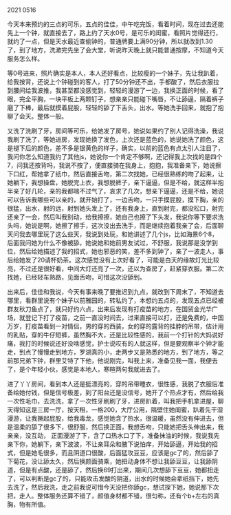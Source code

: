 2021 0516

今天本来预约的三点的可乐，五点的佳佳，中午吃完饭，看着时间，现在过去还能先上一个钟，就直接去了，路上约了天水0号，是可乐的闺蜜，看照片觉得还行，就约了一点，但是天水最近查偷钟的，普通牌要上满90分钟，所以就改到1.30了，到了地方，洗漱完先坐了会大堂，听说昨天晚上就只能普通按摩，不知道今天服务怎么样。

等0号进来，照片确实是本人，本人还好看点，比较瘦的一个妹子，先让我趴着，给我按背，还说上个钟碰到的客人，打了50分钟还不出，手都酸了，然后衣服拉到腰间给我波推，我甚至都没感觉到，轻轻的漫游了一边，我换正面的时候，看了眼，完全平胸，一块平板上两颗钉子，想亲亲只能碰下嘴唇，不让舔逼，隔着裤子磨了下棒，最后就摸着屁股，轻轻的舔了下舌头，出水。等她洗手回来，就抱了抱聊了会天。整体一般。

又洗了洗刷了牙，房间等可乐，给她发了房号，她说如果约了别人记得洗澡，我说我刷了洗了，等她进房，发现她换了发色，上次还是蓝色的，她说她洗了颜色，这是褪下后的颜色，差不多是银黄色的样子，确实，以前的蓝色有点太引人注目了，我问你怎么知道我约了其他js，她说你一个肯定不够啊，还记得我上次找的是四个7，问我还按背吗，我说不按了，便直接骑在我身上，抱抱，我准备亲下，她说擦下口红，帮她拿了纸巾，然后直接舌吻，第二次找她，已经很熟练的吻了起来，让她躺下，我想操盘，她脱完上衣，我想脱裤子，亲下逼逼，但是不给，就这样半抱半亲了好几轮，亲的我都喘不过气了，哀求了几次，想亲下逼逼，还是不给，她说可以告诉我哪些可以亲的，就开始打了，一边舌吻，一只手摸屁股，摸下胸，亲的很猛，出水，射的远，射到她头发上了，还有我身上，直到射完，都没松口，射完还亲了一会，然后叫我别动，给我擦擦，她自己也擦了下头发，我说你等下要求洗头吗，她说是啊，她擦了擦手，这次没出去洗手，而是继续抱着我亲了会，后面聊天问我去哪里玩了这么些天，我说到处玩，和她讲述了几个js，比如海景6个8，后面我问她为什么不像被舔，她说她和她前男友试过，不舒服，我说那是没学到位，然后给她描述了我的招式，她也邪恶的笑，差不多到钟了，亲了一波走人，事后给她发了20请杯奶茶。这次感觉没有上次好看了，可能是白天的缘故灯光比较亮，不过还是很好看，中间大灯还亮了一次，还以为查房了，赶紧穿衣服。第二次找她，已经轻车熟路，见面舌吻，可惜这次没舔到。

出来后，佳佳和我说，今天有事来晚了要推迟到九点，就改到下周末了，不知道去哪里，看群里说有个妹子以前雅园的，转私约了，本想约五点的，发现五点已经被群友秋刀鱼点了，就只好约六点，出来后发现有打疫苗的地方，在国贸金光华广场，就登记下打了疫苗，之前一直没时间去，过来直接可以打，还是免费的，中国万岁，打疫苗看到一对情侣，男的穿的西装，女的穿的露背的挂脖的吊带，估计用的乳贴，穿的牛仔短裤，虽然胸不大，还是比较性感的，我前一个打针的大妈说好痛，我打的时候说还好没啥感觉，护士说哎有的人就这样，但是要观察半个钟才能走，到点了慢慢走到地方，罗湖真的小，走两步又是熟悉的地方，到了地方，等之前那兄弟下钟，群里艾特了下他，他说刚完，叫我上来，准备见我一面，我便去了，是个年轻小伙，感觉是本地人，寒暄两句我就进去了。

进了丫丫房间，看到本人还是挺漂亮的，穿的吊带睡衣，很性感，我脱了衣服后准备给她付钱，但是信号极差，到了阳台还是没信号，她开了个热点才有，然后给我一次性毛巾，去洗洗，拿了一次性牙刷刷了牙，进房趴着，叫我把手机拿进屋，聊天得知这是三房一厅，按天租，一格200，大厅公用，隔壁住她闺蜜，趴着先干湿漫游，让我撅起屁股，给我毒龙，感觉她含了热水，很温暖，虽然没有伸进去，但是温柔的舔了很多下，很舒服，然后换正面，我想舌吻，只能她把舌头伸出来，我亲亲，没互动， 正面漫游了下，含了口热水口了下，准备抹油的时候，我说我先亲下你，她躺下，亲下波波，不让亲耳朵和腋下说怕痒，开始舔逼，开始我的招式，但是她毛很多，而且阴道口很酸，后面猛攻豆豆，应该是gc了的，然后舔了下菊花，没让舔太久，然后换颜面骑乘，她扭动身体不想让我舔豆豆，让我舔阴道，但是有点酸，还是舔了，然后换69打出来，期间几次想舔下豆豆，她都扭走了，可以判断是gc了的，只能攻击发酸的阴道，出水的时候她会拿纸挡下，她先去洗了，然后我洗，走之前我说可惜今天没把你舔gc，想试探下她，她说那下次把，走人。整体服务还算不错了，颜值身材都不错，很匀称，还有个b+左右的真胸，物有所值。

